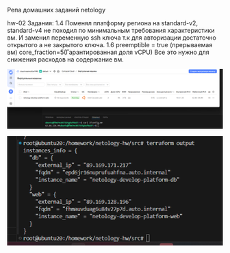 Репа домашних заданий netology

hw-02 Задания:
1.4 Поменял платформу региона на standard-v2, standard-v4 не походил по минимальным требования характеристики вм. И заменил переменную ssh ключа т.к для авторизации достаточно открытого а не закрытого ключа.
1.6 preemptible = true (прерываемая вм) core_fraction=5(Гарантированная доля vCPU) Все это нужно для снижения расходов на содержание вм.

![alt text](image.png)

![alt text](image-1.png)

